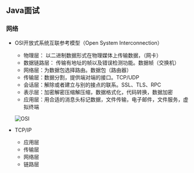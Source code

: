 ## Java面试

### 网络
- OSI开放式系统互联参考模型（Open System Interconnection）
    - 物理层： 以二进制数据形式在物理媒体上传输数据，（网卡）
    - 数据链路层： 传输有地址的帧以及错误检测功能。数据帧（交换机）
    - 网络层：为数据包选择路由。数据包（路由器）
    - 传输层：数据分割，提供端对端的接口。TCP/UDP
    - 会话层：解除或者建立与别的接点的联系。SSL、TLS、RPC
    - 表示层：加密解密压缩解压缩，数据格式化，代码转换，数据加密
    - 应用层：用合适的消息头标记数据，文件传输，电子邮件，文件服务，虚拟终端 
    
    ![OSI](../pic/OSI.JPG)
 
- TCP/IP
    - 应用层
    - 传输层
    - 网络层
    - 链路层
    

